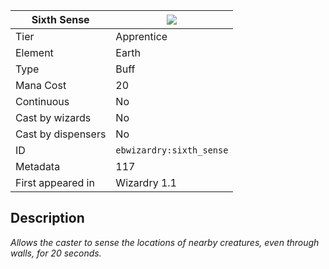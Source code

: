| Sixth Sense |![](https://github.com/Electroblob77/Wizardry/blob/1.12.2/src/main/resources/assets/ebwizardry/textures/spells/sixth_sense.png)|
|---|---|
| Tier | Apprentice |
| Element | Earth |
| Type | Buff |
| Mana Cost | 20 |
| Continuous | No |
| Cast by wizards | No |
| Cast by dispensers | No |
| ID | `ebwizardry:sixth_sense` |
| Metadata | 117 |
| First appeared in | Wizardry 1.1 |
## Description
_Allows the caster to sense the locations of nearby creatures, even through walls, for 20 seconds._
